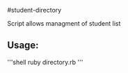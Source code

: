 #student-directory 

Script allows managment of student list 

## Usage:

'''shell
ruby directory.rb
'''
